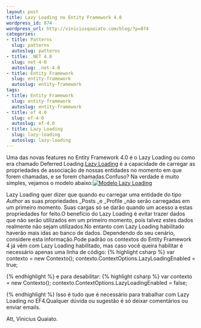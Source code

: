 ```yaml
--- 
layout: post
title: Lazy Loading no Entity Framework 4.0
wordpress_id: 874
wordpress_url: http://viniciusquaiato.com/blog/?p=874
categories: 
- title: Patterns
  slug: patterns
  autoslug: patterns
- title: .NET 4.0
  slug: net-4-0
  autoslug: .net-4.0
- title: Entity Framework
  slug: entity-framework
  autoslug: entity-framework
tags: 
- title: Entity Framework
  slug: entity-framework
  autoslug: entity-framework
- title: ef 4.0
  slug: ef-4-0
  autoslug: ef-4.0
- title: Lazy Loading
  slug: lazy-loading
  autoslug: lazy-loading
---
```



Uma das novas features no Entity Framework 4.0 é o Lazy Loading ou como era chamado Deferred Loading.[Lazy Loading](http://en.wikipedia.org/wiki/Lazy_loading) é a capacidade de carregar as propriedades de associação de nossas entidades no momento em que forem chamadas, e se forem chamadas.Confuso? Na verdade é muito simples, vejamos o modelo abaixo:[![Modelo Lazy Loading](http://viniciusquaiato.com/images_posts/modelo2-300x263.jpg "Modelo Lazy Loading")](http://viniciusquaiato.com/images_posts/modelo2.jpg)

Lazy Loading quer dizer que quando eu carregar uma entidade do tipo _Author_ as suas propriedades _Posts _e _Profile _não serão carregadas em um primeiro momento. Suas cargas só se darão quando um acesso a estas propriedades for feito.O benefício do Lazy Loading é evitar trazer dados que não serão utilizados em um primeiro momento, pois talvez estes dados realmente não sejam utilizados.No entanto com Lazy Loading habilitado haverão mais idas ao banco de dados. Dependendo do seu cenário, considere esta informação.Pode padrão os contextos do Entity Framework 4 já vêm com Lazy Loading habilitado, mas caso você queira habilitar é necessário apenas uma linha de código:
{% highlight csharp %}
var contexto = new Contexto();
    contexto.ContextOptions.LazyLoadingEnabled = true;
    
{% endhighlight %}
e para desabilitar:
{% highlight csharp %}
var contexto = new Contexto();
    contexto.ContextOptions.LazyLoadingEnabled = false;
    
{% endhighlight %}
Isso é tudo que é necessário para trabalhar com Lazy Loading no EF4.Qualquer dúvida ou sugestão é só deixar comentários ou enviar emails.

Att,
Vinicius Quaiato.
